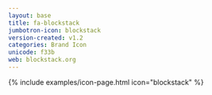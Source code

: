 ```yaml
---
layout: base
title: fa-blockstack
jumbotron-icon: blockstack
version-created: v1.2
categories: Brand Icon
unicode: f33b
web: blockstack.org
---
```


{% include examples/icon-page.html icon="blockstack" %}
